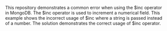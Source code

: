 This repository demonstrates a common error when using the $inc operator in MongoDB.  The $inc operator is used to increment a numerical field.  This example shows the incorrect usage of $inc where a string is passed instead of a number. The solution demonstrates the correct usage of $inc operator.